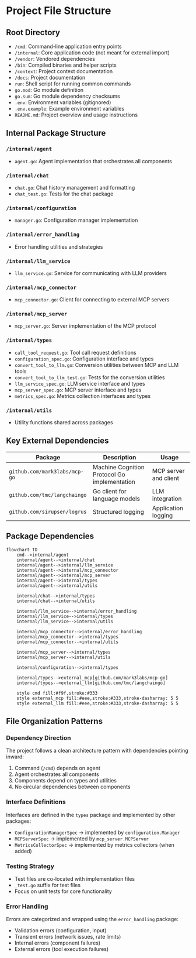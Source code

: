 # Project File Structure

## Root Directory

- `/cmd`: Command-line application entry points
- `/internal`: Core application code (not meant for external import)
- `/vendor`: Vendored dependencies
- `/bin`: Compiled binaries and helper scripts
- `/context`: Project context documentation
- `/docs`: Project documentation
- `run`: Shell script for running common commands
- `go.mod`: Go module definition
- `go.sum`: Go module dependency checksums
- `.env`: Environment variables (gitignored)
- `.env.example`: Example environment variables
- `README.md`: Project overview and usage instructions

## Internal Package Structure

### `/internal/agent`

- `agent.go`: Agent implementation that orchestrates all components

### `/internal/chat`

- `chat.go`: Chat history management and formatting
- `chat_test.go`: Tests for the chat package

### `/internal/configuration`

- `manager.go`: Configuration manager implementation

### `/internal/error_handling`

- Error handling utilities and strategies

### `/internal/llm_service`

- `llm_service.go`: Service for communicating with LLM providers

### `/internal/mcp_connector`

- `mcp_connector.go`: Client for connecting to external MCP servers

### `/internal/mcp_server`

- `mcp_server.go`: Server implementation of the MCP protocol

### `/internal/types`

- `call_tool_request.go`: Tool call request definitions
- `configuration_spec.go`: Configuration interface and types
- `convert_tool_to_llm.go`: Conversion utilities between MCP and LLM tools
- `convert_tool_to_llm_test.go`: Tests for the conversion utilities
- `llm_service_spec.go`: LLM service interface and types
- `mcp_server_spec.go`: MCP server interface and types
- `metrics_spec.go`: Metrics collection interfaces and types

### `/internal/utils`

- Utility functions shared across packages

## Key External Dependencies

| Package | Description | Usage |
|---------|-------------|-------|
| `github.com/mark3labs/mcp-go` | Machine Cognition Protocol Go implementation | MCP server and client |
| `github.com/tmc/langchaingo` | Go client for language models | LLM integration |
| `github.com/sirupsen/logrus` | Structured logging | Application logging |

## Package Dependencies

```mermaid
flowchart TD
    cmd-->internal/agent
    internal/agent-->internal/chat
    internal/agent-->internal/llm_service
    internal/agent-->internal/mcp_connector
    internal/agent-->internal/mcp_server
    internal/agent-->internal/types
    internal/agent-->internal/utils

    internal/chat-->internal/types
    internal/chat-->internal/utils

    internal/llm_service-->internal/error_handling
    internal/llm_service-->internal/types
    internal/llm_service-->internal/utils

    internal/mcp_connector-->internal/error_handling
    internal/mcp_connector-->internal/types
    internal/mcp_connector-->internal/utils

    internal/mcp_server-->internal/types
    internal/mcp_server-->internal/utils

    internal/configuration-->internal/types

    internal/types-->external_mcp[github.com/mark3labs/mcp-go]
    internal/types-->external_llm[github.com/tmc/langchaingo]

    style cmd fill:#f9f,stroke:#333
    style external_mcp fill:#eee,stroke:#333,stroke-dasharray: 5 5
    style external_llm fill:#eee,stroke:#333,stroke-dasharray: 5 5
```

## File Organization Patterns

### Dependency Direction

The project follows a clean architecture pattern with dependencies pointing inward:

1. Command (`/cmd`) depends on agent
2. Agent orchestrates all components
3. Components depend on types and utilities
4. No circular dependencies between components

### Interface Definitions

Interfaces are defined in the `types` package and implemented by other packages:

- `ConfigurationManagerSpec` → implemented by `configuration.Manager`
- `MCPServerSpec` → implemented by `mcp_server.MCPServer`
- `MetricsCollectorSpec` → implemented by metrics collectors (when added)

### Testing Strategy

- Test files are co-located with implementation files
- `_test.go` suffix for test files
- Focus on unit tests for core functionality

### Error Handling

Errors are categorized and wrapped using the `error_handling` package:
- Validation errors (configuration, input)
- Transient errors (network issues, rate limits)
- Internal errors (component failures)
- External errors (tool execution failures)
